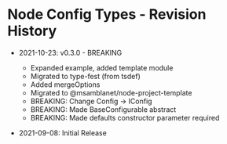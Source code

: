 # Node Config Types - Revision History

- 2021-10-23: v0.3.0 - BREAKING
    - Expanded example, added template module
    - Migrated to type-fest (from tsdef)
    - Added mergeOptions
    - Migrated to @msamblanet/node-project-template
    - BREAKING: Change Config -> IConfig
    - BREAKING: Made BaseConfigurable abstract
    - BREAKING: Made defaults constructor parameter required

- 2021-09-08: Initial Release
